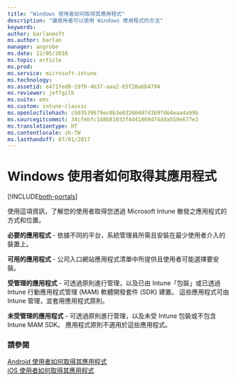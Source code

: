 ```yaml
---
title: "Windows 使用者如何取得其應用程式"
description: "讓使用者可以使用 Windows 應用程式的方法"
keywords: 
author: barlanmsft
ms.author: barlan
manager: angrobe
ms.date: 12/05/2016
ms.topic: article
ms.prod: 
ms.service: microsoft-intune
ms.technology: 
ms.assetid: e471fed8-19f0-4b37-aaa2-65f28a6b4794
ms.reviewer: jeffgilb
ms.suite: ems
ms.custom: intune-classic
ms.openlocfilehash: c503539679ec0b3e0326048743b9fd64eaa4a99b
ms.sourcegitcommit: 34cfebfc1d8b81032f4d41869d74dda559e677e2
ms.translationtype: HT
ms.contentlocale: zh-TW
ms.lasthandoff: 07/01/2017
---
```

# <a name="how-your-windows-users-get-their-apps"></a>Windows 使用者如何取得其應用程式

[!INCLUDE[both-portals](./includes/note-for-both-portals.md)]

使用這項資訊，了解您的使用者取得您透過 Microsoft Intune 散發之應用程式的方式和位置。

**必要的應用程式** - 依據不同的平台，系統管理員所需且安裝在最少使用者介入的裝置上。

**可用的應用程式** - 公司入口網站應用程式清單中所提供且使用者可能選擇要安裝。

**受管理的應用程式** - 可透過原則進行管理，以及已由 Intune「包裝」或已透過 Intune 行動應用程式管理 (MAM) 軟體開發套件 (SDK) 建置。 這些應用程式可由 Intune 管理，並套用應用程式原則。

**未受管理的應用程式** - 可透過原則進行管理，以及未受 Intune 包裝或不包含 Intune MAM SDK。 應用程式原則不適用於這些應用程式。

### <a name="see-also"></a>請參閱
[Android 使用者如何取得其應用程式](end-user-apps-android.md)</br>
[iOS 使用者如何取得其應用程式](end-user-apps-android.md)
